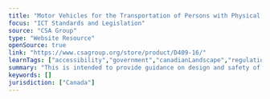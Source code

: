 ```yaml
---
title: "Motor Vehicles for the Transportation of Persons with Physical Disabilities"
focus: "ICT Standards and Legislation"
source: "CSA Group"
type: "Website Resource"
openSource: true
link: "https://www.csagroup.org/store/product/D409-16/"
learnTags: ["accessibility","government","canadianLandscape","regulation","fairness","framework","disability","ict"]
summary: "This is intended to provide guidance on design and safety of motor vehicles operated for, or on behalf of, any person, club, agency or organization that provides a transportation service for persons with physical disabilities."
keywords: []
jurisdiction: ["Canada"]
---
```

